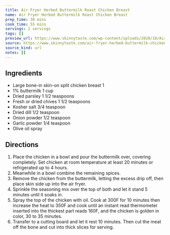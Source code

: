 ```yaml
---
title: Air Fryer Herbed Buttermilk Roast Chicken Breast
name: Air Fryer Herbed Buttermilk Roast Chicken Breast
prep_time: 30 mins
cook_time: 55 mins
servings: 2 servings
tags: []
preview_url: https://www.skinnytaste.com/wp-content/uploads/2020/10/Air-Fryer-Herbed-Buttermilk-Roast-Chicken-Breast-6.jpg
source: https://www.skinnytaste.com/air-fryer-herbed-buttermilk-chicken-breast/
source_kind: url
notes: []
---
```


## Ingredients
- Large bone-in skin-on split chicken breast 1
- 1% buttermilk 1 cup
- Dried parsley 1 1/2 teaspoons
- Fresh or dried chives 1 1/2 teaspoons
- Kosher salt 3/4 teaspoon
- Dried dill 1/2 teaspoon
- Onion powder 1/2 teaspoon
- Garlic powder 1/4 teaspoon
- Olive oil spray


## Directions
1. Place the chicken in a bowl and pour the buttermilk over, covering completely. Set chicken at room temperature at least 20 minutes or refrigerated up to 4 hours.
2. Meanwhile in a bowl combine the remaining spices.
3. Remove the chicken from the buttermilk, letting the excess drip off, then place skin side up into the air fryer. 
4. Sprinkle the seasoning mix over the top of both and let it stand 5 minutes until it soaks in.
5. Spray the top of the chicken with oil. Cook at 300F for 10 minutes then increase the heat to 350F and cook until an instant read thermometer inserted into the thickest part reads 160F, and the chicken is golden in color, 30 to 35 minutes.
6. Transfer to a cutting board and let it rest 10 minutes. Then cut the meat off the bone and cut into thick slices for serving.
